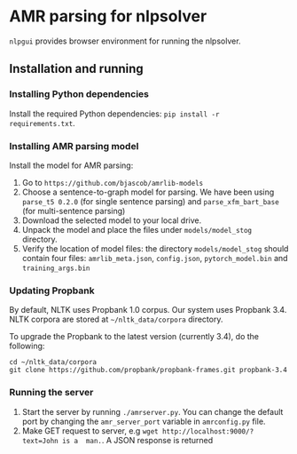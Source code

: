 # AMR parsing for nlpsolver

`nlpgui` provides browser environment for running the nlpsolver.

## Installation and running

### Installing Python dependencies
Install the required Python dependencies: `pip install -r requirements.txt`. 

### Installing AMR parsing model

Install the model for AMR parsing:
1. Go to `https://github.com/bjascob/amrlib-models`
2. Choose a sentence-to-graph model for parsing. We have been using 
   `parse_t5 0.2.0` (for single sentence parsing) and `parse_xfm_bart_base` 
   (for multi-sentence parsing)
3. Download the selected model to your local drive. 
4. Unpack the model and place the files under `models/model_stog` directory. 
5. Verify the location of model files: the directory `models/model_stog` 
   should contain four files: `amrlib_meta.json`, `config.json`, 
   `pytorch_model.bin` and `training_args.bin`

### Updating Propbank
By default, NLTK uses Propbank 1.0 corpus. Our system uses Propbank 3.4.
NLTK corpora are stored at `~/nltk_data/corpora` directory. 

To upgrade the Propbank to the latest version (currently 3.4), do the following:
```
cd ~/nltk_data/corpora
git clone https://github.com/propbank/propbank-frames.git propbank-3.4
```


### Running the server

1. Start the server by running `./amrserver.py`. You can change the default 
port by changing the `amr_server_port` variable in `amrconfig.py` file. 
2. Make GET request to server, e.g `wget http://localhost:9000/?text=John is a 
   man.`. A JSON response is returned